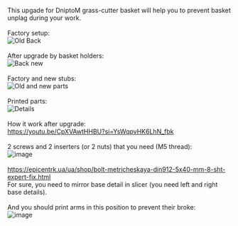 This upgade for DniptoM grass-cutter basket will help you to prevent basket unplag during your work.<br/>
<br/>
Factory setup:<br/>
![Old Back](https://github.com/ViktorDiy/DniproM-grass-cutter-b/assets/147925158/cfc073a2-1a52-4095-8ca9-fe2635db384f)<br/>
<br/>
After upgrade by basket holders:<br/>
![Back new](https://github.com/ViktorDiy/DniproM-grass-cutter-b/assets/147925158/9db10d1e-63b2-453b-997f-1cc72e598668)<br/>
<br/>
Factory and new stubs:<br/>
![Old and new parts](https://github.com/ViktorDiy/DniproM-grass-cutter-b/assets/147925158/3e376e71-5a8f-46ef-ba03-90e22a9ab630)<br/>
<br/>
Printed parts:<br/>
![Details](https://github.com/ViktorDiy/DniproM-grass-cutter-b/assets/147925158/6d306faf-06e2-4cb9-afd0-c8c066d279dd)<br/>
<br/>
How it work after upgrade:<br/>
https://youtu.be/CpXVAwtHHBU?si=YsWqpvHK6LhN_fbk<br/>
<br/>
2 screws and 2 inserters (or 2 nuts) that you need (M5 thread):<br/>
![image](https://github.com/ViktorDiy/DniproM-grass-cutter-b/assets/147925158/9ab5a8c4-f1a7-45c1-9ef2-dbcdd2b9c3a9)<br/>
<br/>
https://epicentrk.ua/ua/shop/bolt-metricheskaya-din912-5x40-mm-8-sht-expert-fix.html
<br/>
For sure, you need to mirror base detail in slicer (you need left and right base details).<br/>
<br/>
And you should print arms in this position to prevent their broke:<br/>
![image](https://github.com/ViktorDiy/DniproM-grass-cutter-b/assets/147925158/46bd178f-79dc-4e3e-8455-5f0d69e51eaf)<br/>






